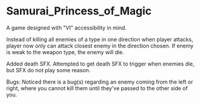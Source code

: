 # Samurai_Princess_of_Magic
A game designed with "VI" accessibility in mind.


Instead of killing all enemies of a type in one direction when player attacks, player now only can attack closest enemy in the direction chosen. If enemy is weak to the weapon type, the enemy will die.

Added death SFX. Attempted to get death SFX to trigger when enemies die, but SFX do not play some reason.

Bugs: Noticed there is a bug(s) regarding an enemy coming from the left or right, where you cannot kill them until they've passed to the other side of you.
